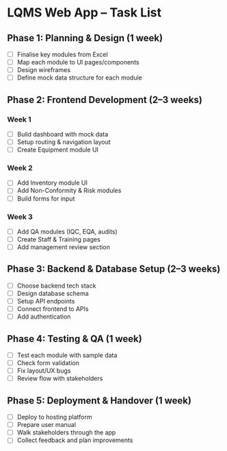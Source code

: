 # LQMS Web App – Task List

## Phase 1: Planning & Design (1 week)
- [ ] Finalise key modules from Excel
- [ ] Map each module to UI pages/components
- [ ] Design wireframes
- [ ] Define mock data structure for each module

## Phase 2: Frontend Development (2–3 weeks)
### Week 1
- [ ] Build dashboard with mock data
- [ ] Setup routing & navigation layout
- [ ] Create Equipment module UI

### Week 2
- [ ] Add Inventory module UI
- [ ] Add Non-Conformity & Risk modules
- [ ] Build forms for input

### Week 3
- [ ] Add QA modules (IQC, EQA, audits)
- [ ] Create Staff & Training pages
- [ ] Add management review section

## Phase 3: Backend & Database Setup (2–3 weeks)
- [ ] Choose backend tech stack
- [ ] Design database schema
- [ ] Setup API endpoints
- [ ] Connect frontend to APIs
- [ ] Add authentication

## Phase 4: Testing & QA (1 week)
- [ ] Test each module with sample data
- [ ] Check form validation
- [ ] Fix layout/UX bugs
- [ ] Review flow with stakeholders

## Phase 5: Deployment & Handover (1 week)
- [ ] Deploy to hosting platform
- [ ] Prepare user manual
- [ ] Walk stakeholders through the app
- [ ] Collect feedback and plan improvements
